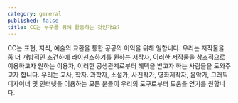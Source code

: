 ```yaml
---
category: general
published: false
title: CC는 누구를 위해 활동하는 것인가요?
---
```


CC는 표현, 지식, 예술의 교환을 통한 공공의 이익을 위해 일합니다. 우리는 저작물을 좀 더 개방적인 조건하에 라이선스하기를 원하는 저작자, 이러한 저작물을 창조적으로 이용하고자 원하는 이용자, 이러한 공생관계로부터 혜택을 받고자 하는 사람들을 도와주고자 합니다. 우리는 교사, 학자. 과학자, 소설가, 사진작가, 영화제작자, 음악가, 그래픽 디자이너 및 인터넷을 이용하는 모든 분들이 우리의 도구로부터 도움을 얻기를 원합니다. 
